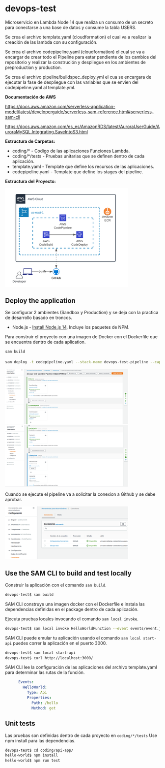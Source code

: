 # **devops-test**

Microservicio en Lambda Node 14 que realiza un consumo de un secreto para conectarse a una base de datos y consume la tabla USERS.

Se crea el archivo template.yaml (cloudformation) el cual va a realizar la creación de las lambda con su configuración.

Se crea el archivo codepipeline.yaml (cloudformation) el cual se va a encargar de crear todo el Pipeline para estar pendiente de los cambios del repositorio y realizar la construción y despliegue en los ambientes de preproduction y production.

Se crea el archivo pipeline/buildspec_deploy.yml el cua se encargara de ejecutar la fase de despliegue con las variables que se envien del codepipeline.yaml al template.yml.

**Documentación de AWS**

https://docs.aws.amazon.com/serverless-application-model/latest/developerguide/serverless-sam-reference.html#serverless-sam-cli

https://docs.aws.amazon.com/es_es/AmazonRDS/latest/AuroraUserGuide/AuroraMySQL.Integrating.SaveIntoS3.html

**Estructura de Carpetas:**
- coding/* - Codigo de las aplicaciones Funciones Lambda.
- coding/*/tests - Pruebas unitarias que se definen dentro de cada aplicación.
- template.yaml - Template que define los recursos de las aplicaciones.
- codepipeline.yaml - Template que define los stages del pipeline.

**Estructura del Proyecto:**

<img src="https://github.com/GuerreroDevOps/devops-test/raw/main/images/architecture-01.png" width="400" alt="DevOps Arquitecture">

## Deploy the application

Se configurar 2 ambientes (Sandbox y Production) y se deja con la practica de desarrollo basado en troncos.

* Node.js - [Install Node.js 14](https://nodejs.org/en/), Incluye los paquetes de NPM.

Para construir el proyecto con una imagen de Docker con el Dockerfile que se encuentra dentro de cada aplication.
```bash
sam build

sam deploy -t codepipeline.yaml --stack-name devops-test-pipeline --capabilities=CAPABILITY_IAM
```

<img src="https://github.com/GuerreroDevOps/devops-test/raw/main/images/pipe-01.png" width="400" alt="DevOps Pipe 1">

<img src="https://github.com/GuerreroDevOps/devops-test/raw/main/images/pipe-02.png" width="400" alt="DevOps Pipe 2">

Cuando se ejecute el pipeline va a solicitar la conexion a Github y se debe aprobar.

<img src="https://github.com/GuerreroDevOps/devops-test/raw/main/images/conexion-01.png" width="400" alt="DevOps Conexion 1">

## Use the SAM CLI to build and test locally

Construir la aplicación con el comando `sam build`.

```bash
devops-test$ sam build
```

SAM CLI construye una imagen docker con el Dockerfile e instala las dependencias definidas en el package dentro de cada aplicación.

Ejecuta pruebas locales invocando el comando `sam local invoke`.

```bash
devops-test$ sam local invoke HelloWorldFunction --event events/event.json
```

SAM CLI puede emular tu aplicación usando el comando `sam local start-api` puedes correr la aplicación en el puerto 3000.

```bash
devops-test$ sam local start-api
devops-test$ curl http://localhost:3000/
```

SAM CLI lee la configuración de las aplicaciones del archivo template.yaml para determinar las rutas de la función.

```yaml
      Events:
        HelloWorld:
          Type: Api
          Properties:
            Path: /hello
            Method: get
```

## Unit tests

Las pruebas son definidas dentro de cada proyecto en `coding/*/tests` Use npm install para las dependencias.

```bash
devops-test$ cd coding/api-app/
hello-world$ npm install
hello-world$ npm run test
```